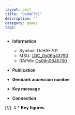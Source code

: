 ```yaml
---
layout: post
title: "OsHAF701"
description: ""
category: genes
tags: 
---
```


* **Information**  
    + Symbol: OsHAF701  
    + MSU: [LOC_Os06g43790](http://rice.uga.edu/cgi-bin/ORF_infopage.cgi?orf=LOC_Os06g43790)  
    + RAPdb: [Os06g0645700](http://rapdb.dna.affrc.go.jp/viewer/gbrowse_details/irgsp1?name=Os06g0645700)  

* **Publication**  

* **Genbank accession number**  

* **Key message**  

* **Connection**  

[//]: # * **Key figures**  


